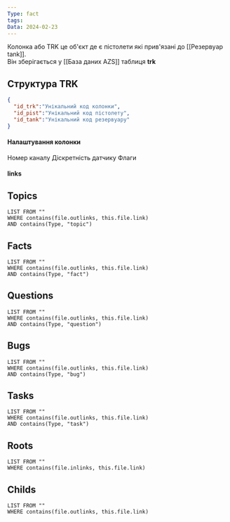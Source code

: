 ```yaml
---
Type: fact
tags: 
Data: 2024-02-23
---
```

Колонка або TRK це об'єкт де є пістолети які прив'язані до [[Резервуар tank]].  
Він зберігається у [[База даних AZS]] таблиця **trk**
## Структура TRK
```json
{
  "id_trk":"Унікальний код колонки",
  "id_pist":"Унікальний код пістолету",
  "id_tank":"Унікальний код резервуару"
}
```
#### Налаштування колонки
Номер каналу
Діскретність датчику
Флаги
#### links

## Topics
```dataview
LIST FROM ""
WHERE contains(file.outlinks, this.file.link)
AND contains(Type, "topic")
```
## Facts
```dataview
LIST FROM ""
WHERE contains(file.outlinks, this.file.link)
AND contains(Type, "fact")
```
## Questions
```dataview
LIST FROM ""
WHERE contains(file.outlinks, this.file.link)
AND contains(Type, "question")
```
## Bugs
```dataview
LIST FROM ""
WHERE contains(file.outlinks, this.file.link)
AND contains(Type, "bug")
```
## Tasks
```dataview
LIST FROM ""
WHERE contains(file.outlinks, this.file.link)
AND contains(Type, "task")
```
## Roots
```dataview
LIST FROM ""
WHERE contains(file.inlinks, this.file.link)
```

## Childs
```dataview
LIST FROM ""
WHERE contains(file.outlinks, this.file.link)
```